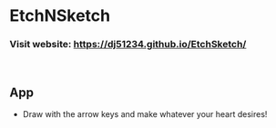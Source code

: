 # EtchNSketch

### Visit website: https://dj51234.github.io/EtchSketch/

<br>

## App

- Draw with the arrow keys and make whatever your heart desires!
